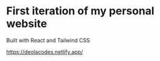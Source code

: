 # First iteration of my personal website

Built with React and Tailwind CSS

https://deolacodes.netlify.app/

